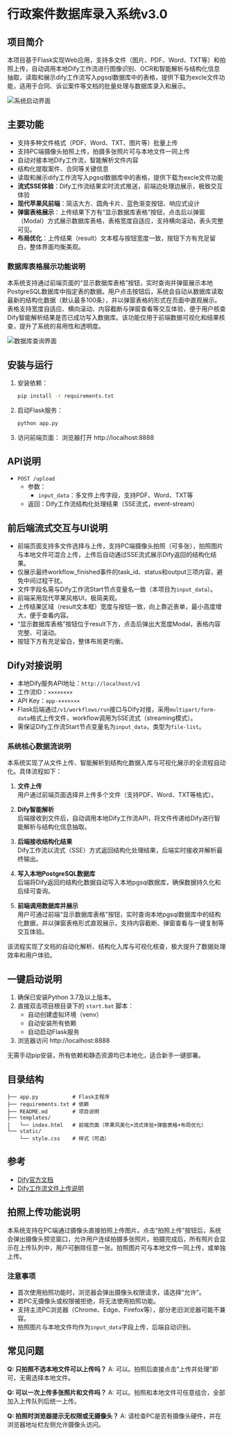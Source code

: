 # 行政案件数据库录入系统v3.0

## 项目简介
本项目基于Flask实现Web应用，支持多文件（图片、PDF、Word、TXT等）和拍照上传，自动调用本地Dify工作流进行图像识别、OCR和智能解析与结构化信息抽取，读取和展示dify工作流写入pgsql数据库中的表格，提供下载为excle文件功能，适用于合同、诉讼案件等文档的批量处理与数据库录入和展示。

![系统启动界面](static/启动界面截图.png)

## 主要功能
- 支持多种文件格式（PDF、Word、TXT、图片等）批量上传
- 支持PC端摄像头拍照上传，拍摄多张照片可与本地文件一同上传
- 自动对接本地Dify工作流，智能解析文件内容
- 结构化提取案件、合同等关键信息
- 读取和展示dify工作流写入pgsql数据库中的表格，提供下载为excle文件功能
- **流式SSE体验**：Dify工作流结果实时流式推送，前端边处理边展示，极致交互体验
- **现代苹果风前端**：简洁大方、圆角卡片、蓝色渐变按钮、响应式设计
- **弹窗表格展示**：上传结果下方有“显示数据库表格”按钮，点击后以弹窗（Modal）方式展示数据库表格，表格宽度自适应，支持横向滚动，表头完整可见。
- **布局优化**：上传结果（result）文本框与按钮宽度一致，按钮下方有充足留白，整体界面均衡美观。

### 数据库表格展示功能说明

本系统支持通过前端页面的“显示数据库表格”按钮，实时查询并弹窗展示本地PostgreSQL数据库中指定表的数据。用户点击按钮后，系统会自动从数据库读取最新的结构化数据（默认最多100条），并以弹窗表格的形式在页面中直观展示。表格支持宽度自适应、横向滚动、内容截断与弹窗查看等交互体验，便于用户核查Dify智能解析结果是否已成功写入数据库。该功能仅用于前端数据可视化和结果核查，提升了系统的易用性和透明度。

![数据库查询界面](static/数据库查询界面截图.png)

## 安装与运行
1. 安装依赖：
   ```bash
   pip install -r requirements.txt
   ```
2. 启动Flask服务：
   ```bash
   python app.py
   ```
3. 访问前端页面：
   浏览器打开 http://localhost:8888

## API说明
- `POST /upload`
  - 参数：
    - `input_data`：多文件上传字段，支持PDF、Word、TXT等
  - 返回：Dify工作流结构化处理结果（SSE流式，event-stream）

## 前后端流式交互与UI说明
- 前端页面支持多文件选择与上传，支持PC端摄像头拍照（可多张），拍照图片与本地文件可混合上传，上传后自动通过SSE流式展示Dify返回的结构化结果。
- 仅展示最终workflow_finished事件的task_id、status和output三项内容，避免中间过程干扰。
- 文件字段名需与Dify工作流Start节点变量名一致（本项目为`input_data`）。
- 前端采用现代苹果风格UI，极简美观。
- 上传结果区域（result文本框）宽度与按钮一致，向上靠近表单，最小高度增大，便于查看内容。
- “显示数据库表格”按钮位于result下方，点击后弹出大宽度Modal，表格内容完整、可滚动。
- 按钮下方有充足留白，整体布局更均衡。

## Dify对接说明
- 本地Dify服务API地址：`http://localhost/v1`
- 工作流ID：`××××××××`
- API Key：`app-×××××××`
- Flask后端通过`/v1/workflows/run`接口与Dify对接，采用`multipart/form-data`格式上传文件，workflow调用为SSE流式（streaming模式）。
- 需保证Dify工作流Start节点变量名为`input_data`，类型为`file-list`。

### 系统核心数据流说明

本系统实现了从文件上传、智能解析到结构化数据入库与可视化展示的全流程自动化。具体流程如下：

1. **文件上传**  
   用户通过前端页面选择并上传多个文件（支持PDF、Word、TXT等格式）。

2. **Dify智能解析**  
   后端接收到文件后，自动调用本地Dify工作流API，将文件传递给Dify进行智能解析与结构化信息抽取。

3. **后端接收结构化结果**  
   Dify工作流以流式（SSE）方式返回结构化处理结果，后端实时接收并解析最终输出。

4. **写入本地PostgreSQL数据库**  
   后端将Dify返回的结构化数据自动写入本地pgsql数据库，确保数据持久化和后续可查询。

5. **前端调用数据库并展示**  
   用户可通过前端“显示数据库表格”按钮，实时查询本地pgsql数据库中的结构化数据，并以弹窗表格形式直观展示，支持内容截断、弹窗查看与一键复制等交互体验。

该流程实现了文档的自动化解析、结构化入库与可视化核查，极大提升了数据处理效率和用户体验。

## 一键启动说明

1. 确保已安装Python 3.7及以上版本。
2. 直接双击项目根目录下的 `start.bat` 脚本：
   - 自动创建虚拟环境（venv）
   - 自动安装所有依赖
   - 自动启动Flask服务
3. 浏览器访问 http://localhost:8888

无需手动pip安装，所有依赖和静态资源均已本地化，适合新手一键部署。

## 目录结构
```
├── app.py           # Flask主程序
├── requirements.txt # 依赖
├── README.md        # 项目说明
├── templates/
│   └── index.html   # 前端页面（苹果风美化+流式体验+弹窗表格+布局优化）
└── static/
    └── style.css    # 样式（可选）
```

## 参考
- [Dify官方文档](https://docs.dify.ai/)
- [Dify工作流文件上传说明](https://docs.dify.ai/guides/workflow/file-upload) 

## 拍照上传功能说明

本系统支持在PC端通过摄像头直接拍照上传图片。点击“拍照上传”按钮后，系统会弹出摄像头预览窗口，允许用户连续拍摄多张照片。拍摄完成后，所有照片会显示在上传队列中，用户可删除任意一张。拍照图片可与本地文件一同上传，或单独上传。

### 注意事项
- 首次使用拍照功能时，浏览器会弹出摄像头权限请求，请选择“允许”。
- 若PC无摄像头或权限被拒绝，将无法使用拍照功能。
- 支持主流PC浏览器（Chrome、Edge、Firefox等），部分老旧浏览器可能不兼容。
- 拍照图片与本地文件均作为`input_data`字段上传，后端自动识别。

## 常见问题

**Q: 只拍照不选本地文件可以上传吗？**
A: 可以。拍照后直接点击“上传并处理”即可，无需选择本地文件。

**Q: 可以一次上传多张照片和文件吗？**
A: 可以。拍照和本地文件可任意组合，全部加入上传队列后统一上传。

**Q: 拍照时浏览器提示无权限或无摄像头？**
A: 请检查PC是否有摄像头硬件，并在浏览器地址栏左侧允许摄像头访问。 
